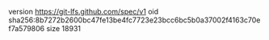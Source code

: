 version https://git-lfs.github.com/spec/v1
oid sha256:8b7272b2600bc47fe13be4fc7723e23bcc6bc5b0a37002f4163c70ef7a579806
size 18931
